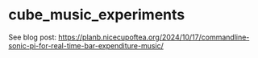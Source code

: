 # cube_music_experiments

See blog post: https://planb.nicecupoftea.org/2024/10/17/commandline-sonic-pi-for-real-time-bar-expenditure-music/
